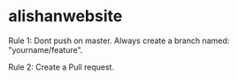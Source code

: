 # alishanwebsite
Rule 1:
Dont push on master. Always create a branch named: "yourname/feature".

Rule 2:
Create a Pull request.
